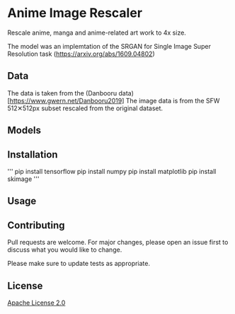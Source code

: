 # Anime Image Rescaler

Rescale anime, manga and anime-related art work to 4x size.

The model was an implemtation of the SRGAN for Single Image Super Resolution task (https://arxiv.org/abs/1609.04802)

## Data
The data is taken from the (Danbooru data)[https://www.gwern.net/Danbooru2019]
The image data is from the SFW 512✕512px subset rescaled from the original dataset.

## Models


## Installation
'''
pip install tensorflow
pip install numpy
pip install matplotlib
pip install skimage
'''

## Usage


## Contributing
Pull requests are welcome. For major changes, please open an issue first to discuss what you would like to change.

Please make sure to update tests as appropriate.

## License
[Apache License 2.0](https://choosealicense.com/licenses/apache-2.0/)